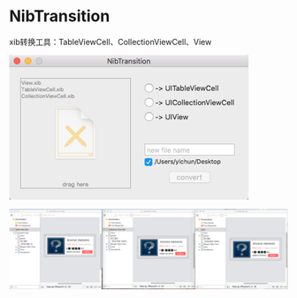 # NibTransition
xib转换工具：TableViewCell、CollectionViewCell、View  

![NibTransition.app](https://github.com/youlianchun/NibTransition/blob/master/NibTransition.png)

![test](https://github.com/youlianchun/NibTransition/blob/master/test.png)


